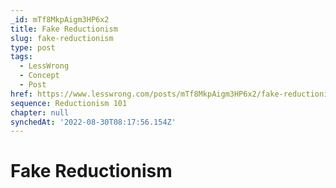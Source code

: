 ```yaml
---
_id: mTf8MkpAigm3HP6x2
title: Fake Reductionism
slug: fake-reductionism
type: post
tags:
  - LessWrong
  - Concept
  - Post
href: https://www.lesswrong.com/posts/mTf8MkpAigm3HP6x2/fake-reductionism
sequence: Reductionism 101
chapter: null
synchedAt: '2022-08-30T08:17:56.154Z'
---
```

# Fake Reductionism

